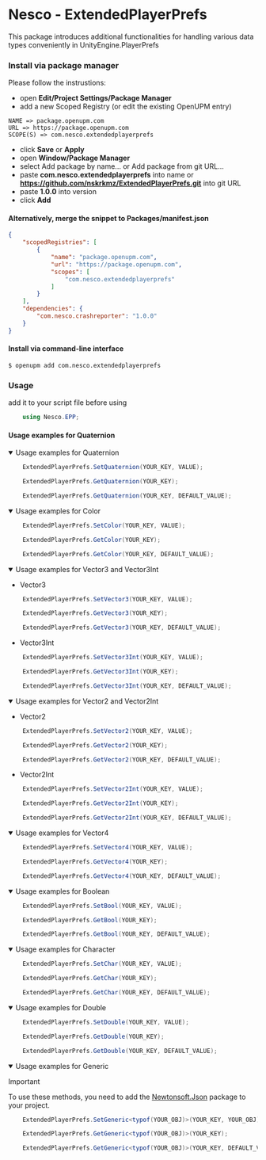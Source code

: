 # Nesco - ExtendedPlayerPrefs

This package introduces additional functionalities for handling various data types conveniently in UnityEngine.PlayerPrefs

### Install via package manager

Please follow the instrustions:
* open **Edit/Project Settings/Package Manager**
* add a new Scoped Registry (or edit the existing OpenUPM entry)
```
NAME => package.openupm.com
URL => https://package.openupm.com
SCOPE(S) => com.nesco.extendedplayerprefs
```
* click **Save** or **Apply**
* open **Window/Package Manager**
* select Add package by name... or Add package from git URL...
* paste **com.nesco.extendedplayerprefs** into name or __https://github.com/nskrkmz/ExtendedPlayerPrefs.git__ into git URL
* paste **1.0.0** into version
* click **Add**
  
#### Alternatively, merge the snippet to Packages/manifest.json
```json
{
    "scopedRegistries": [
        {
            "name": "package.openupm.com",
            "url": "https://package.openupm.com",
            "scopes": [
                "com.nesco.extendedplayerprefs"
            ]
        }
    ],
    "dependencies": {
        "com.nesco.crashreporter": "1.0.0"
    }
}

```
#### Install via command-line interface
```shell
$ openupm add com.nesco.extendedplayerprefs
```

### Usage

add it to your script file before using

```csharp
    using Nesco.EPP;
```

#### Usage examples for Quaternion
<details open>
<summary>Usage examples for Quaternion</summary>

```csharp
    ExtendedPlayerPrefs.SetQuaternion(YOUR_KEY, VALUE);
```

```csharp
    ExtendedPlayerPrefs.GetQuaternion(YOUR_KEY);
```

```csharp
    ExtendedPlayerPrefs.GetQuaternion(YOUR_KEY, DEFAULT_VALUE);
```
</details>

<details open>
<summary>Usage examples for Color</summary>

```csharp
    ExtendedPlayerPrefs.SetColor(YOUR_KEY, VALUE);
```

```csharp
    ExtendedPlayerPrefs.GetColor(YOUR_KEY);
```

```csharp
    ExtendedPlayerPrefs.GetColor(YOUR_KEY, DEFAULT_VALUE);
```
</details>

<details open>
<summary>Usage examples for Vector3 and Vector3Int</summary>

* Vector3
```csharp
    ExtendedPlayerPrefs.SetVector3(YOUR_KEY, VALUE);
```

```csharp
    ExtendedPlayerPrefs.GetVector3(YOUR_KEY);
```

```csharp
    ExtendedPlayerPrefs.GetVector3(YOUR_KEY, DEFAULT_VALUE);
```

* Vector3Int
```csharp
    ExtendedPlayerPrefs.SetVector3Int(YOUR_KEY, VALUE);
```

```csharp
    ExtendedPlayerPrefs.GetVector3Int(YOUR_KEY);
```

```csharp
    ExtendedPlayerPrefs.GetVector3Int(YOUR_KEY, DEFAULT_VALUE);
```
</details>

<details open>
<summary>Usage examples for Vector2 and Vector2Int</summary>

* Vector2
```csharp
    ExtendedPlayerPrefs.SetVector2(YOUR_KEY, VALUE);
```

```csharp
    ExtendedPlayerPrefs.GetVector2(YOUR_KEY);
```

```csharp
    ExtendedPlayerPrefs.GetVector2(YOUR_KEY, DEFAULT_VALUE);
```

* Vector2Int
```csharp
    ExtendedPlayerPrefs.SetVector2Int(YOUR_KEY, VALUE);
```

```csharp
    ExtendedPlayerPrefs.GetVector2Int(YOUR_KEY);
```

```csharp
    ExtendedPlayerPrefs.GetVector2Int(YOUR_KEY, DEFAULT_VALUE);
```
</details>

<details open>
<summary>Usage examples for Vector4</summary>

```csharp
    ExtendedPlayerPrefs.SetVector4(YOUR_KEY, VALUE);
```

```csharp
    ExtendedPlayerPrefs.GetVector4(YOUR_KEY);
```

```csharp
    ExtendedPlayerPrefs.GetVector4(YOUR_KEY, DEFAULT_VALUE);
```
</details>

<details open>
<summary>Usage examples for Boolean</summary>

```csharp
    ExtendedPlayerPrefs.SetBool(YOUR_KEY, VALUE);
```

```csharp
    ExtendedPlayerPrefs.GetBool(YOUR_KEY);
```

```csharp
    ExtendedPlayerPrefs.GetBool(YOUR_KEY, DEFAULT_VALUE);
```
</details>

<details open>
<summary>Usage examples for Character</summary>

```csharp
    ExtendedPlayerPrefs.SetChar(YOUR_KEY, VALUE);
```

```csharp
    ExtendedPlayerPrefs.GetChar(YOUR_KEY);
```

```csharp
    ExtendedPlayerPrefs.GetChar(YOUR_KEY, DEFAULT_VALUE);
```
</details>

<details open>
<summary>Usage examples for Double</summary>

```csharp
    ExtendedPlayerPrefs.SetDouble(YOUR_KEY, VALUE);
```

```csharp
    ExtendedPlayerPrefs.GetDouble(YOUR_KEY);
```

```csharp
    ExtendedPlayerPrefs.GetDouble(YOUR_KEY, DEFAULT_VALUE);
```
</details>

<details open>
<summary>Usage examples for Generic</summary>

> [!IMPORTANT]  
> To use these methods, you need to add the [Newtonsoft.Json](https://docs.unity3d.com/Packages/com.unity.nuget.newtonsoft-json@3.2/manual/index.html) package to your project.

```csharp
    ExtendedPlayerPrefs.SetGeneric<typof(YOUR_OBJ)>(YOUR_KEY, YOUR_OBJ);
```

```csharp
    ExtendedPlayerPrefs.GetGeneric<typof(YOUR_OBJ)>(YOUR_KEY);
```

```csharp
    ExtendedPlayerPrefs.GetGeneric<typof(YOUR_OBJ)>(YOUR_KEY, DEFAULT_VALUE);
```
</details>